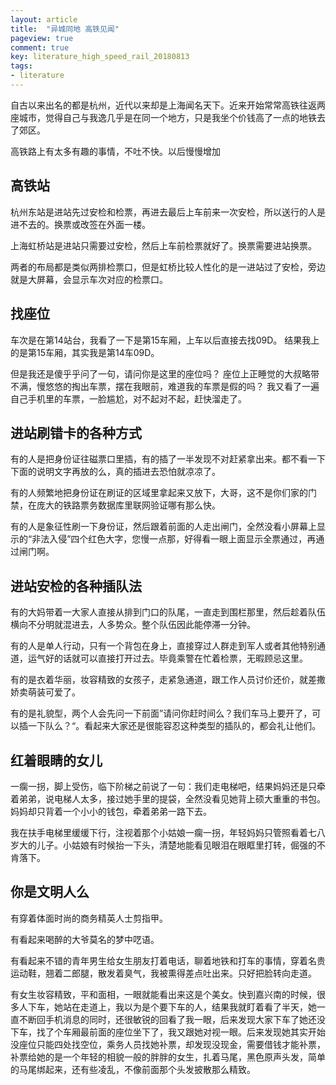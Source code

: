 ```yaml
---
layout: article
title:  "异城同地 高铁见闻"
pageview: true
comment: true
key: literature_high_speed_rail_20180813
tags:
- literature
---
```


自古以来出名的都是杭州，近代以来却是上海闻名天下。近来开始常常高铁往返两座城市，觉得自己与我逸几乎是在同一个地方，只是我坐个价钱高了一点的地铁去了郊区。

高铁路上有太多有趣的事情，不吐不快。以后慢慢增加
<!---more--->

## 高铁站
杭州东站是进站先过安检和检票，再进去最后上车前来一次安检，所以送行的人是进不去的。换票或改签在外面一楼。

上海虹桥站是进站只需要过安检，然后上车前检票就好了。换票需要进站换票。

两者的布局都是类似两排检票口，但是虹桥比较人性化的是一进站过了安检，旁边就是大屏幕，会显示车次对应的检票口。


## 找座位
车次是在第14站台，我看了一下是第15车厢，上车以后直接去找09D。
结果我上的是第15车厢，其实我是第14车09D。

但是我还是傻乎乎问了一句，请问你是这里的座位吗？
座位上正睡觉的大叔略带不满，慢悠悠的掏出车票，摆在我眼前，难道我的车票是假的吗？
我又看了一遍自己手机里的车票，一脸尴尬，对不起对不起，赶快溜走了。

## 进站刷错卡的各种方式
有的人是把身份证往磁票口里插，有的插了一半发现不对赶紧拿出来。都不看一下下面的说明文字再放的么，真的插进去恐怕就凉凉了。

有的人频繁地把身份证在刷证的区域里拿起来又放下，大哥，这不是你们家的门禁，在庞大的铁路票务数据库里联网验证哪有那么快。

有的人是象征性刷一下身份证，然后跟着前面的人走出闸门，全然没看小屏幕上显示的“非法入侵”四个红色大字，您慢一点那，好得看一眼上面显示全票通过，再通过闸门啊。

## 进站安检的各种插队法
有的大妈带着一大家人直接从排到门口的队尾，一直走到围栏那里，然后趁着队伍横向不分明就混进去，人多势众。整个队伍因此能停滞一分钟。

有的人是单人行动，只有一个背包在身上，直接穿过人群走到军人或者其他特别通道，运气好的话就可以直接打开过去。毕竟乘警在忙着检票，无暇顾忌这里。

有的是衣着华丽，妆容精致的女孩子，走紧急通道，跟工作人员讨价还价，就差撒娇卖萌装可爱了。

有的是礼貌型，两个人会先问一下前面”请问你赶时间么？我们车马上要开了，可以插一下队么？“。看起来大家还是很能容忍这种类型的插队的，都会礼让他们。

## 红着眼睛的女儿
一瘸一拐，脚上受伤，临下阶梯之前说了一句：我们走电梯吧，结果妈妈还是只牵着弟弟，说电梯人太多，接过她手里的提袋，全然没看见她背上硕大重重的书包。妈妈却只背着一个小小的钱包，牵着弟弟一路下去。

我在扶手电梯里缓缓下行，注视着那个小姑娘一瘸一拐，年轻妈妈只管照看着七八岁大的儿子。小姑娘有时候抬一下头，清楚地能看见眼泪在眼眶里打转，倔强的不肯落下。

## 你是文明人么
有穿着体面时尚的商务精英人士剪指甲。

有看起来喝醉的大爷莫名的梦中呓语。

有看起来不错的青年男生给女生朋友打着电话，聊着地铁和打车的事情，穿着名贵运动鞋，翘着二郎腿，散发着臭气，我被熏得差点吐出来。只好把脸转向走道。

有女生妆容精致，平和面相，一眼就能看出来这是个美女。快到嘉兴南的时候，很多人下车，她站在走道上，我以为是个要下车的人，结果我就盯着看了半天，她一直不断回手机消息的同时，还很敏锐的回看了我一眼，后来发现大家下车了她还没下车，找了个车厢最前面的座位坐下了，我又跟她对视一眼。后来发现她其实开始没座位只能四处找空位，乘务人员找她补票，却发现没现金，需要借钱才能补票，补票给她的是一个年轻的相貌一般的胖胖的女生，扎着马尾，黑色原声头发，简单的马尾绑起来，还有些凌乱，不像前面那个头发披散那么精致。
